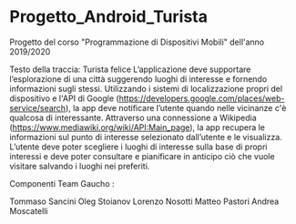 # Progetto_Android_Turista

Progetto del corso "Programmazione di Dispositivi Mobili" dell'anno 2019/2020

Testo della traccia:  Turista felice
L’applicazione deve supportare l’esplorazione di una città suggerendo luoghi
di interesse e fornendo informazioni sugli stessi.
Utilizzando i sistemi di localizzazione propri del dispositivo e l'API di Google
(https://developers.google.com/places/web-service/search), la app deve
notificare l’utente quando nelle vicinanze c'è qualcosa di interessante.
Attraverso una connessione a Wikipedia
(https://www.mediawiki.org/wiki/API:Main_page), la app recupera le
informazioni sul punto di interesse selezionato dall’utente e le visualizza.
L’utente deve poter scegliere i luoghi di interesse sulla base di propri interessi e
deve poter consultare e pianificare in anticipo ciò che vuole visitare salvando
i luoghi nei preferiti.



Componenti Team Gaucho :

Tommaso Sancini
Oleg Stoianov
Lorenzo Nosotti
Matteo Pastori
Andrea Moscatelli


